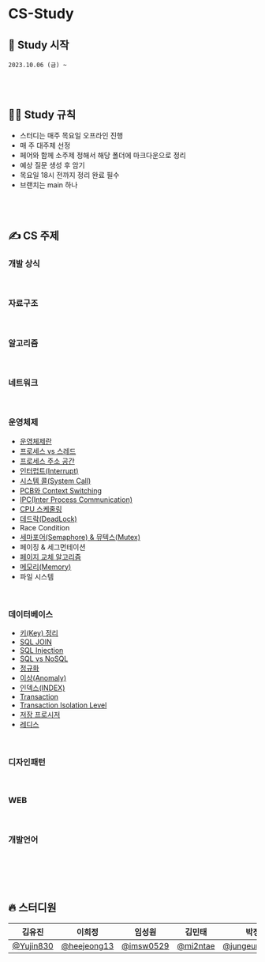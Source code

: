# CS-Study

## 🎈 Study 시작

    2023.10.06 (금) ~

<br><br>

## 🧑‍💻 Study 규칙

- 스터디는 매주 목요일 오프라인 진행
- 매 주 대주제 선정
- 페어와 함께 소주제 정해서 해당 폴더에 마크다운으로 정리
- 예상 질문 생성 후 암기
- 목요일 18시 전까지 정리 완료 필수
- 브랜치는 main 하나

<br><br>

## ✍️ CS 주제

### 개발 상식

<br>

### 자료구조

<br>

### 알고리즘

<br>

### 네트워크

<br>

### 운영체제

- [운영체제란](https://github.com/Fun-Fun-Study/CS-Study/tree/main/OS/운영체제란)
- [프로세스 vs 스레드](https://github.com/Fun-Fun-Study/CS-Study/tree/main/OS/프로세스vs스레드)
- [프로세스 주소 공간](https://github.com/Fun-Fun-Study/CS-Study/tree/main/OS/프로세스%20주소%20공간)
- [인터럽트(Interrupt)](https://github.com/Fun-Fun-Study/CS-Study/tree/main/OS/인터럽트)
- [시스템 콜(System Call)](https://github.com/Fun-Fun-Study/CS-Study/tree/main/OS/시스템%20콜)
- [PCB와 Context Switching](https://github.com/Fun-Fun-Study/CS-Study/tree/main/OS/PCB와%20Context%20Switching)
- [IPC(Inter Process Communication)](https://github.com/Fun-Fun-Study/CS-Study/tree/main/OS/IPC)
- [CPU 스케줄링](https://github.com/Fun-Fun-Study/CS-Study/tree/main/OS/CPU%20Scheduling)
- [데드락(DeadLock)](https://github.com/Fun-Fun-Study/CS-Study/tree/main/OS/데드락)
- Race Condition
- [세마포어(Semaphore) & 뮤텍스(Mutex)](https://github.com/Fun-Fun-Study/CS-Study/tree/main/OS/세마포어%20&%20뮤텍스)
- 페이징 & 세그먼테이션
- [페이지 교체 알고리즘](https://github.com/Fun-Fun-Study/CS-Study/tree/main/OS/페이지%20교체%20알고리즘)
- [메모리(Memory)](https://github.com/Fun-Fun-Study/CS-Study/tree/main/OS/메모리)
- 파일 시스템

<br>

### 데이터베이스

- [키(Key) 정리](<https://github.com/Fun-Fun-Study/CS-Study/tree/main/Database/키(Key)%20정리>)
- [SQL JOIN](https://github.com/Fun-Fun-Study/CS-Study/tree/main/Database/SQL%20JOIN)
- [SQL Injection](https://github.com/Fun-Fun-Study/CS-Study/tree/main/Database/SQL%20Injection)
- [SQL vs NoSQL](https://github.com/Fun-Fun-Study/CS-Study/tree/main/Database/SQL%20vs%20NoSQL)
- [정규화](https://github.com/Fun-Fun-Study/CS-Study/tree/main/Database/정규화)
- [이상(Anomaly)](<https://github.com/Fun-Fun-Study/CS-Study/tree/main/Database/이상(Anomaly)>)
- [인덱스(INDEX)](<https://github.com/Fun-Fun-Study/CS-Study/tree/main/Database/인덱스(INDEX)>)
- [Transaction](https://github.com/Fun-Fun-Study/CS-Study/tree/main/Database/Transation)
- [Transaction Isolation Level](https://github.com/Fun-Fun-Study/CS-Study/tree/main/Database/Transaction%20Isolation%20Level)
- [저장 프로시저](https://github.com/Fun-Fun-Study/CS-Study/tree/main/Database/저장%20프로시저)
- [레디스](https://github.com/Fun-Fun-Study/CS-Study/tree/main/Database/레디스)

<br>

### 디자인패턴

<br>

### WEB

<br>

### 개발언어

<br>

<br><br>

## 🔥 스터디원

| **김유진**                               | **이희정**                                   | **임성원**                               | **김민태**                             | **박정은**                                           | **권지훈**                                 |
| ---------------------------------------- | -------------------------------------------- | ---------------------------------------- | -------------------------------------- | ---------------------------------------------------- | ------------------------------------------ |
| [@Yujin830](https://github.com/Yujin830) | [@heejeong13](https://github.com/heejeong13) | [@imsw0529](https://github.com/imsw0529) | [@mi2ntae](https://github.com/mi2ntae) | [@jungeunevepark](https://github.com/jungeunevepark) | [@gwonjihun](https://github.com/gwonjihun) |
